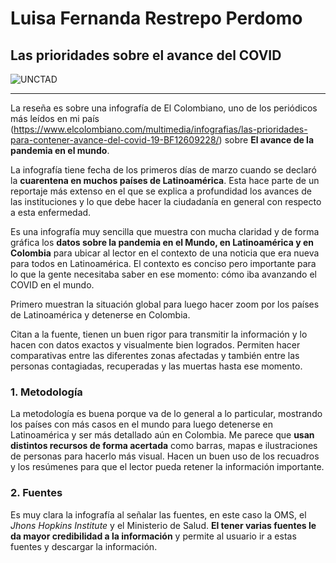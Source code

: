 # Luisa Fernanda Restrepo Perdomo

## Las prioridades sobre el avance del COVID

![UNCTAD](https://unctad.org/sites/default/files/2021-05/2021-05-12_CSTD_1200x675.jpg)

___

La reseña es sobre una infografía de El Colombiano, uno de los periódicos más leídos en mi país (https://www.elcolombiano.com/multimedia/infografias/las-prioridades-para-contener-avance-del-covid-19-BF12609228/) sobre **El avance de la pandemia en el mundo**.

La infografía tiene fecha de los primeros días de marzo cuando se declaró la **cuarentena en muchos países de Latinoamérica**. Esta hace parte de un reportaje más extenso en el que se explica a profundidad los avances de las instituciones y lo que debe hacer la ciudadanía en general con respecto a esta enfermedad.

Es una infografía muy sencilla que muestra con mucha claridad y de forma gráfica los **datos sobre la pandemia en el Mundo, en Latinoamérica y en Colombia** para ubicar al lector en el contexto de una noticia que era nueva para todos en Latinoamérica. El contexto es conciso pero importante para lo que la gente necesitaba saber en ese momento: cómo iba avanzando el COVID en el mundo. 

Primero muestran la situación global para luego hacer zoom por los países de Latinoamérica y detenerse en Colombia. 

Citan a la fuente, tienen un buen rigor para transmitir la información y lo hacen con datos exactos y visualmente bien logrados. Permiten hacer comparativas entre las diferentes zonas afectadas y también entre las personas contagiadas, recuperadas y las muertas hasta ese momento.

### 1. Metodología

La metodología es buena porque va de lo general a lo particular, mostrando los países con más casos en el mundo para luego detenerse en Latinoamérica y ser más detallado aún en Colombia. Me parece que **usan distintos recursos de forma acertada** como barras, mapas e ilustraciones de personas para hacerlo más visual. Hacen un buen uso de los recuadros y los resúmenes para que el lector pueda retener la información importante.  

### 2. Fuentes

Es muy clara la infografía al señalar las fuentes, en este caso la OMS, el *Jhons Hopkins Institute* y el Ministerio de Salud. **El tener varias fuentes le da mayor credibilidad a la información** y permite al usuario ir a estas fuentes y descargar la información.
